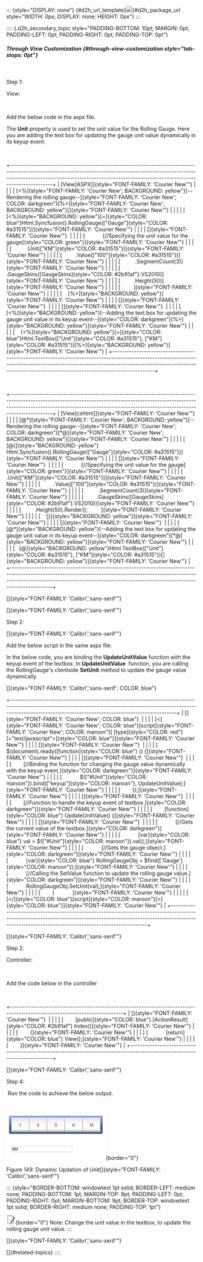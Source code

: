 ::: {style="DISPLAY: none"}
[](ms-xhelp:///?Id=d2h_url_template){#d2h_url_template}![](!package_url!){#d2h_package_url style="WIDTH: 0px; DISPLAY: none; HEIGHT: 0px"}
:::

:::: {.d2h_secondary_topic style="PADDING-BOTTOM: 10pt; MARGIN: 0pt; PADDING-LEFT: 0pt; PADDING-RIGHT: 0pt; PADDING-TOP: 0pt"}
##### Through View Customization {#through-view-customization style="tab-stops: 0pt"}

 

Step 1:

View:

 

Add the below code in the aspx file.

The **Unit** property is used to set the unit value for the Rolling Gauge. Here you are adding the text box for updating the gauge unit value dynamically in its keyup event.

 

+-----------------------------------------------------------------------------------------------------------------------------------------------------------------------------------------------------------------------------------------------------------+
| [View\[ASPX\]]{style="FONT-FAMILY: 'Courier New'"}                                                                                                                                                                                                        |
|                                                                                                                                                                                                                                                           |
| [\<%]{style="FONT-FAMILY: 'Courier New'; BACKGROUND: yellow"}[\--Rendering the rolling gauge\--]{style="FONT-FAMILY: 'Courier New'; COLOR: darkgreen"}[%\>]{style="FONT-FAMILY: 'Courier New'; BACKGROUND: yellow"}[]{style="FONT-FAMILY: 'Courier New'"} |
|                                                                                                                                                                                                                                                           |
| [    [\<%]{style="BACKGROUND: yellow"}[=]{style="COLOR: blue"}Html.Syncfusion().RollingGauge([\"Gauge\"]{style="COLOR: #a31515"})]{style="FONT-FAMILY: 'Courier New'"}                                                                                    |
|                                                                                                                                                                                                                                                           |
| []{style="FONT-FAMILY: 'Courier New'"}                                                                                                                                                                                                                    |
|                                                                                                                                                                                                                                                           |
| [            [//Specifying the unit value for the gauge]{style="COLOR: green"}]{style="FONT-FAMILY: 'Courier New'"}                                                                                                                                       |
|                                                                                                                                                                                                                                                           |
| [          .Unit([\"KM\"]{style="COLOR: #a31515"})]{style="FONT-FAMILY: 'Courier New'"}                                                                                                                                                                   |
|                                                                                                                                                                                                                                                           |
| [         .Value([\"100\"]{style="COLOR: #a31515"})]{style="FONT-FAMILY: 'Courier New'"}                                                                                                                                                                  |
|                                                                                                                                                                                                                                                           |
| [          .SegmentCount(3)]{style="FONT-FAMILY: 'Courier New'"}                                                                                                                                                                                          |
|                                                                                                                                                                                                                                                           |
| [         .GaugeSkins([GaugeSkins]{style="COLOR: #2b91af"}.VS2010)]{style="FONT-FAMILY: 'Courier New'"}                                                                                                                                                   |
|                                                                                                                                                                                                                                                           |
| [         .Height(50)]{style="FONT-FAMILY: 'Courier New'"}                                                                                                                                                                                                |
|                                                                                                                                                                                                                                                           |
| [         ]{style="FONT-FAMILY: 'Courier New'"}                                                                                                                                                                                                           |
|                                                                                                                                                                                                                                                           |
| [    [%\>]{style="BACKGROUND: yellow"}]{style="FONT-FAMILY: 'Courier New'"}                                                                                                                                                                               |
|                                                                                                                                                                                                                                                           |
| []{style="FONT-FAMILY: 'Courier New'"}                                                                                                                                                                                                                    |
|                                                                                                                                                                                                                                                           |
| []{style="FONT-FAMILY: 'Courier New'"}                                                                                                                                                                                                                    |
|                                                                                                                                                                                                                                                           |
| [    [\<%]{style="BACKGROUND: yellow"}[\--Adding the text box for updating the gauge unit value in its keyup event\--]{style="COLOR: darkgreen"}[%\>]{style="BACKGROUND: yellow"}]{style="FONT-FAMILY: 'Courier New'"}                                    |
|                                                                                                                                                                                                                                                           |
| [    [\<%]{style="BACKGROUND: yellow"}[=]{style="COLOR: blue"}Html.TextBox([\"Unit\"]{style="COLOR: #a31515"}, [\"KM\"]{style="COLOR: #a31515"})[%\>]{style="BACKGROUND: yellow"}]{style="FONT-FAMILY: 'Courier New'"}                                    |
+-----------------------------------------------------------------------------------------------------------------------------------------------------------------------------------------------------------------------------------------------------------+

 

+-----------------------------------------------------------------------------------------------------------------------------------------------------------------------------------------------------------------------------------------------------------+
| [View\[cshtml\]]{style="FONT-FAMILY: 'Courier New'"}                                                                                                                                                                                                      |
|                                                                                                                                                                                                                                                           |
| [@\*]{style="FONT-FAMILY: 'Courier New'; BACKGROUND: yellow"}[\--Rendering the rolling gauge\--]{style="FONT-FAMILY: 'Courier New'; COLOR: darkgreen"}[\*@]{style="FONT-FAMILY: 'Courier New'; BACKGROUND: yellow"}[]{style="FONT-FAMILY: 'Courier New'"} |
|                                                                                                                                                                                                                                                           |
| [    [\@{]{style="BACKGROUND: yellow"} Html.Syncfusion().RollingGauge([\"Gauge\"]{style="COLOR: #a31515"})]{style="FONT-FAMILY: 'Courier New'"}                                                                                                           |
|                                                                                                                                                                                                                                                           |
| []{style="FONT-FAMILY: 'Courier New'"}                                                                                                                                                                                                                    |
|                                                                                                                                                                                                                                                           |
| [            [//Specifying the unit value for the gauge]{style="COLOR: green"}]{style="FONT-FAMILY: 'Courier New'"}                                                                                                                                       |
|                                                                                                                                                                                                                                                           |
| [          .Unit([\"KM\"]{style="COLOR: #a31515"})]{style="FONT-FAMILY: 'Courier New'"}                                                                                                                                                                   |
|                                                                                                                                                                                                                                                           |
| [         .Value([\"100\"]{style="COLOR: #a31515"})]{style="FONT-FAMILY: 'Courier New'"}                                                                                                                                                                  |
|                                                                                                                                                                                                                                                           |
| [          .SegmentCount(3)]{style="FONT-FAMILY: 'Courier New'"}                                                                                                                                                                                          |
|                                                                                                                                                                                                                                                           |
| [         .GaugeSkins([GaugeSkins]{style="COLOR: #2b91af"}.VS2010)]{style="FONT-FAMILY: 'Courier New'"}                                                                                                                                                   |
|                                                                                                                                                                                                                                                           |
| [         .Height(50).Render();         ]{style="FONT-FAMILY: 'Courier New'"}                                                                                                                                                                             |
|                                                                                                                                                                                                                                                           |
| [    [}]{style="BACKGROUND: yellow"}]{style="FONT-FAMILY: 'Courier New'"}                                                                                                                                                                                 |
|                                                                                                                                                                                                                                                           |
| []{style="FONT-FAMILY: 'Courier New'"}                                                                                                                                                                                                                    |
|                                                                                                                                                                                                                                                           |
| [    [@\*]{style="BACKGROUND: yellow"}[\--Adding the text box for updating the gauge unit value in its keyup event\--]{style="COLOR: darkgreen"}[\*@]{style="BACKGROUND: yellow"}]{style="FONT-FAMILY: 'Courier New'"}                                    |
|                                                                                                                                                                                                                                                           |
| [   [@]{style="BACKGROUND: yellow"}Html.TextBox([\"Unit\"]{style="COLOR: #a31515"}, [\"KM\"]{style="COLOR: #a31515"})[]{style="BACKGROUND: yellow"}]{style="FONT-FAMILY: 'Courier New'"}                                                                  |
+-----------------------------------------------------------------------------------------------------------------------------------------------------------------------------------------------------------------------------------------------------------+

[]{style="FONT-FAMILY: 'Calibri','sans-serif'"} 

[]{style="FONT-FAMILY: 'Calibri','sans-serif'"} 

Step 2:

[]{style="FONT-FAMILY: 'Calibri','sans-serif'"} 

Add the below script in the same aspx file.

In the below code, you are binding the **UpdateUnitValue** function with the keyup event of the textbox. In **UpdateUnitValue**  function, you are calling the RollingGauge's clientside **SetUnit** method to update the gauge value dynamically.

[]{style="FONT-FAMILY: 'Calibri','sans-serif'; COLOR: blue"} 

+--------------------------------------------------------------------------------------------------------------------------------------------------------------------------------------------------------------------------------+
| []{style="FONT-FAMILY: 'Courier New'; COLOR: blue"}                                                                                                                                                                            |
|                                                                                                                                                                                                                                |
| [\<]{style="FONT-FAMILY: 'Courier New'; COLOR: blue"}[script]{style="FONT-FAMILY: 'Courier New'; COLOR: maroon"}[ [type]{style="COLOR: red"}[=\"text/javascript\"\>]{style="COLOR: blue"}]{style="FONT-FAMILY: 'Courier New'"} |
|                                                                                                                                                                                                                                |
| []{style="FONT-FAMILY: 'Courier New'"}                                                                                                                                                                                         |
|                                                                                                                                                                                                                                |
| [        \$(document).ready([function]{style="COLOR: blue"} () {]{style="FONT-FAMILY: 'Courier New'"}                                                                                                                          |
|                                                                                                                                                                                                                                |
| []{style="FONT-FAMILY: 'Courier New'"}                                                                                                                                                                                         |
|                                                                                                                                                                                                                                |
| [        [//Binding the function for changing the gauge value dynamically with the keyup event.]{style="COLOR: darkgreen"}]{style="FONT-FAMILY: 'Courier New'"}                                                                |
|                                                                                                                                                                                                                                |
| [            \$([\"#Unit\"]{style="COLOR: maroon"}).bind([\"keyup\"]{style="COLOR: maroon"}, UpdateUnitValue);]{style="FONT-FAMILY: 'Courier New'"}                                                                            |
|                                                                                                                                                                                                                                |
| [        });]{style="FONT-FAMILY: 'Courier New'"}                                                                                                                                                                              |
|                                                                                                                                                                                                                                |
| []{style="FONT-FAMILY: 'Courier New'"}                                                                                                                                                                                         |
|                                                                                                                                                                                                                                |
| [        [//Function to handle the keyup event of textbox.]{style="COLOR: darkgreen"}]{style="FONT-FAMILY: 'Courier New'"}                                                                                                     |
|                                                                                                                                                                                                                                |
| [        [function]{style="COLOR: blue"} UpdateUnitValue() {]{style="FONT-FAMILY: 'Courier New'"}                                                                                                                              |
|                                                                                                                                                                                                                                |
| []{style="FONT-FAMILY: 'Courier New'"}                                                                                                                                                                                         |
|                                                                                                                                                                                                                                |
| [            [//Gets the current value of the textbox.]{style="COLOR: darkgreen"}]{style="FONT-FAMILY: 'Courier New'"}                                                                                                         |
|                                                                                                                                                                                                                                |
| [            [var]{style="COLOR: blue"} val = \$([\"#Unit\"]{style="COLOR: maroon"}).val();]{style="FONT-FAMILY: 'Courier New'"}                                                                                               |
|                                                                                                                                                                                                                                |
| [            [//Gets the gauge object.]{style="COLOR: darkgreen"}]{style="FONT-FAMILY: 'Courier New'"}                                                                                                                         |
|                                                                                                                                                                                                                                |
| [            [var]{style="COLOR: blue"} RollingGaugeObj = \$find([\'Gauge\']{style="COLOR: maroon"});]{style="FONT-FAMILY: 'Courier New'"}                                                                                     |
|                                                                                                                                                                                                                                |
| [            [//Calling the SetValue function to update the rolling gauge value.]{style="COLOR: darkgreen"}]{style="FONT-FAMILY: 'Courier New'"}                                                                               |
|                                                                                                                                                                                                                                |
| [            RollingGaugeObj.SetUnit(val);]{style="FONT-FAMILY: 'Courier New'"}                                                                                                                                                |
|                                                                                                                                                                                                                                |
| [        }            ]{style="FONT-FAMILY: 'Courier New'"}                                                                                                                                                                    |
|                                                                                                                                                                                                                                |
| [    [\</]{style="COLOR: blue"}[script]{style="COLOR: maroon"}[\>]{style="COLOR: blue"}]{style="FONT-FAMILY: 'Courier New'"}                                                                                                   |
+--------------------------------------------------------------------------------------------------------------------------------------------------------------------------------------------------------------------------------+

[]{style="FONT-FAMILY: 'Calibri','sans-serif'"} 

Step 2:

Controller:

 

Add the code below in the controller

 

+----------------------------------------------------------------------------------------------------------------------------+
| []{style="FONT-FAMILY: 'Courier New'"}                                                                                     |
|                                                                                                                            |
| [        [public]{style="COLOR: blue"} [ActionResult]{style="COLOR: #2b91af"} Index()]{style="FONT-FAMILY: 'Courier New'"} |
|                                                                                                                            |
| [        {]{style="FONT-FAMILY: 'Courier New'"}                                                                            |
|                                                                                                                            |
| [            [return]{style="COLOR: blue"} View();]{style="FONT-FAMILY: 'Courier New'"}                                    |
|                                                                                                                            |
| [        }]{style="FONT-FAMILY: 'Courier New'"}                                                                            |
+----------------------------------------------------------------------------------------------------------------------------+

[]{style="FONT-FAMILY: 'Calibri','sans-serif'"} 

Step 4:

 Run the code to achieve the below output.

 

![Description: C:\\Users\\krishnarajd\\Desktop\\roll_unit.png](ImagesExt/image57_123.jpg){border="0"}

Figure 149: Dynamic Updation of Unit[]{style="FONT-FAMILY: 'Calibri','sans-serif'"}

::: {style="BORDER-BOTTOM: windowtext 1pt solid; BORDER-LEFT: medium none; PADDING-BOTTOM: 1pt; MARGIN-TOP: 9pt; PADDING-LEFT: 0pt; PADDING-RIGHT: 0pt; MARGIN-BOTTOM: 9pt; BORDER-TOP: windowtext 1pt solid; BORDER-RIGHT: medium none; PADDING-TOP: 1pt"}
 

![Description: C:\\Documents and Settings\\jananit\\Desktop\\Dataicon.jpg](ImagesExt/image57_9.jpg){border="0"} Note: Change the unit value in the textbox, to update the rolling gauge unit value.
:::

[]{style="FONT-FAMILY: 'Calibri','sans-serif'"} 

[]{#related-topics}
::::
